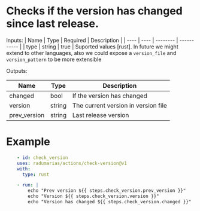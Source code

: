 # Checks if the version has changed since last release.

Inputs:
| Name | Type | Required | Description |
| ---- | ---- | -------- | ----------- |
| type | string | true | Suported values [rust]. In future we might extend to other languages, also we could expose a `version_file` and `version_pattern` to be more extensible

Outputs:

| Name | Type | Description |
| ---- | ---- | ----------- |
| changed | bool | If the version has changed
| version | string | The current version in version file
| prev_version | string | Last release version

# Example

```yaml
    - id: check_version
    uses: radumarias/actions/check-version@v1
    with:
      type: rust

    - run: |
        echo "Prev version ${{ steps.check_version.prev_version }}"
        echo "Version ${{ steps.check_version.version }}"
        echo "Version has changed ${{ steps.check_version.changed }}"
```
